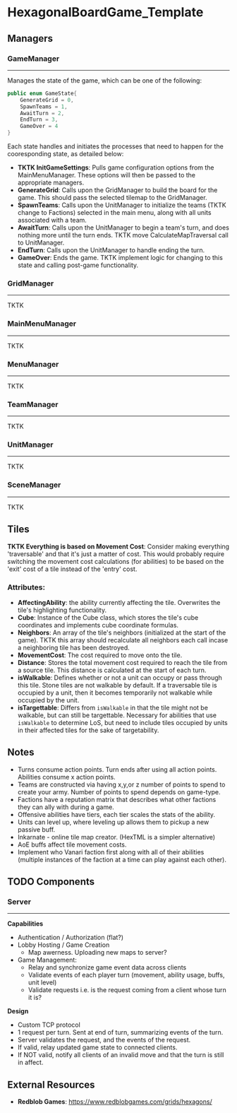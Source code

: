 # HexagonalBoardGame_Template

## Managers

### GameManager
---

Manages the state of the game, which can be one of the following:

~~~C#
public enum GameState{
    GenerateGrid = 0,
    SpawnTeams = 1,
    AwaitTurn = 2,
    EndTurn = 3,
    GameOver = 4
}
~~~

Each state handles and initiates the processes that need to happen for the cooresponding state, as detailed below:

* **TKTK InitGameSettings**: Pulls game configuration options from the MainMenuManager. These options will then be passed to the appropriate managers.
* **GenerateGrid**: Calls upon the GridManager to build the board for the game. This should pass the selected tilemap to the GridManager.
* **SpawnTeams**: Calls upon the UnitManager to initialize the teams (TKTK change to Factions) selected in the main menu, along with all units associated with a team.
* **AwaitTurn**: Calls upon the UnitManager to begin a team's turn, and does nothing more until the turn ends. TKTK move CalculateMapTraversal call to UnitManager.
* **EndTurn**: Calls upon the UnitManager to handle ending the turn.
* **GameOver**: Ends the game. TKTK implement logic for changing to this state and calling post-game functionality.

### GridManager
---

TKTK

### MainMenuManager
---

TKTK

### MenuManager
---

TKTK

### TeamManager
---

TKTK

### UnitManager
---

TKTK

### SceneManager
---

TKTK

## Tiles

**TKTK Everything is based on Movement Cost**: Consider making everything 'traversable' and that it's just a matter of cost. This would probably require switching the movement cost calculations (for abilities) to be based on the 'exit' cost of a tile instead of the 'entry' cost. 

### Attributes:

* **AffectingAbility**: the ability currently affecting the tile. Overwrites the tile's highlighting functionality.
* **Cube**: Instance of the Cube class, which stores the tile's cube coordinates and implements cube coordinate formulas.
* **Neighbors**: An array of the tile's neighbors (initialized at the start of the game). TKTK this array should recalculate all neighbors each call incase a neighboring tile has been destroyed.
* **MovementCost**: The cost required to move onto the tile.
* **Distance**: Stores the total movement cost required to reach the tile from a source tile. This distance is calculated at the start of each turn.
* **isWalkable**: Defines whether or not a unit can occupy or pass through this tile. Stone tiles are not walkable by default. If a traversable tile is occupied by a unit, then it becomes temporarily not walkable while occupied by the unit.
* **isTargettable**: Differs from `isWalkable` in that the tile might not be walkable, but can still be targettable. Necessary for abilities that use `isWalkable` to determine LoS, but need to include tiles occupied by units in their affected tiles for the sake of targetability.


## Notes
* Turns consume action points. Turn ends after using all action points. Abilities consume x action points.
* Teams are constructed via having x,y,or z number of points to spend to create your army. Number of points to spend depends on game-type. 
* Factions have a reputation matrix that describes what other factions they can ally with during a game.
* Offensive abilities have tiers, each tier scales the stats of the ability.
* Units can level up, where leveling up allows them to pickup a new passive buff.
* Inkarnate - online tile map creator. (HexTML is a simpler alternative)
* AoE buffs affect tile movement costs.
* Implement who Vanari faction first along with all of their abilities (multiple instances of the faction at a time can play against each other).

## TODO Components

### Server
---

**Capabilities**

* Authentication / Authorization (flat?)
* Lobby Hosting / Game Creation
    * Map awerness. Uploading new maps to server?
* Game Management:
    * Relay and synchronize game event data across clients
    * Validate events of each player turn (movement, ability usage, buffs, unit level)
    * Validate requests i.e. is the request coming from a client whose turn it is?

**Design**

* Custom TCP protocol
* 1 request per turn. Sent at end of turn, summarizing events of the turn.
* Server validates the request, and the events of the request.
* If valid, relay updated game state to connected clients.
* If NOT valid, notify all clients of an invalid move and that the turn is still in affect.

## External Resources
* **Redblob Games**: https://www.redblobgames.com/grids/hexagons/
